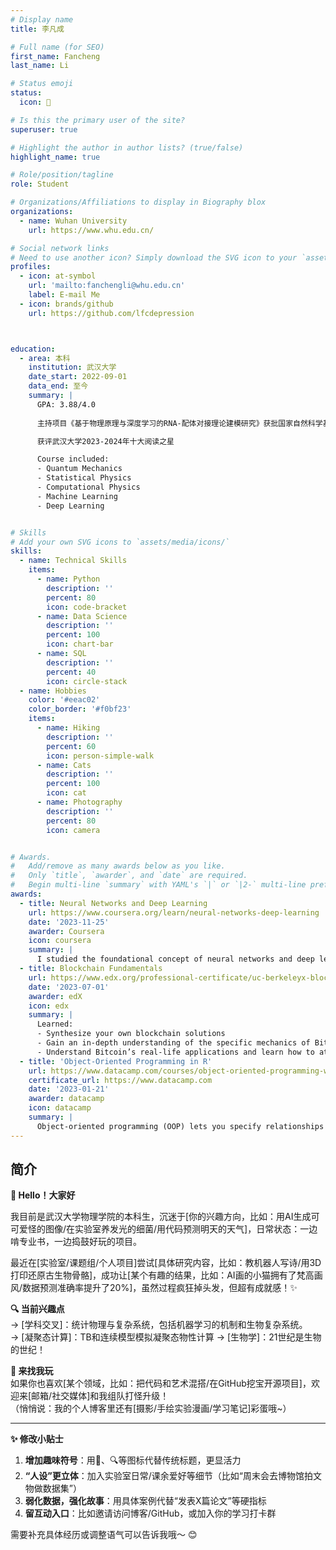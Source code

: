 ```yaml
---
# Display name
title: 李凡成

# Full name (for SEO)
first_name: Fancheng
last_name: Li

# Status emoji
status:
  icon: 🍵

# Is this the primary user of the site?
superuser: true

# Highlight the author in author lists? (true/false)
highlight_name: true

# Role/position/tagline
role: Student

# Organizations/Affiliations to display in Biography blox
organizations:
  - name: Wuhan University
    url: https://www.whu.edu.cn/

# Social network links
# Need to use another icon? Simply download the SVG icon to your `assets/media/icons/` folder.
profiles:
  - icon: at-symbol
    url: 'mailto:fanchengli@whu.edu.cn'
    label: E-mail Me
  - icon: brands/github
    url: https://github.com/lfcdepression



education:
  - area: 本科
    institution: 武汉大学
    date_start: 2022-09-01
    data_end: 至今
    summary: |
      GPA: 3.88/4.0
      
      主持项目《基于物理原理与深度学习的RNA-配体对接理论建模研究》获批国家自然科学基金青年学生基础研究项目（本科生）资助(Grant No. 124B1012)。

      获评武汉大学2023-2024年十大阅读之星

      Course included:
      - Quantum Mechanics
      - Statistical Physics
      - Computational Physics
      - Machine Learning
      - Deep Learning


# Skills
# Add your own SVG icons to `assets/media/icons/`
skills:
  - name: Technical Skills
    items:
      - name: Python
        description: ''
        percent: 80
        icon: code-bracket
      - name: Data Science
        description: ''
        percent: 100
        icon: chart-bar
      - name: SQL
        description: ''
        percent: 40
        icon: circle-stack
  - name: Hobbies
    color: '#eeac02'
    color_border: '#f0bf23'
    items:
      - name: Hiking
        description: ''
        percent: 60
        icon: person-simple-walk
      - name: Cats
        description: ''
        percent: 100
        icon: cat
      - name: Photography
        description: ''
        percent: 80
        icon: camera


# Awards.
#   Add/remove as many awards below as you like.
#   Only `title`, `awarder`, and `date` are required.
#   Begin multi-line `summary` with YAML's `|` or `|2-` multi-line prefix and indent 2 spaces below.
awards:
  - title: Neural Networks and Deep Learning
    url: https://www.coursera.org/learn/neural-networks-deep-learning
    date: '2023-11-25'
    awarder: Coursera
    icon: coursera
    summary: |
      I studied the foundational concept of neural networks and deep learning. By the end, I was familiar with the significant technological trends driving the rise of deep learning; build, train, and apply fully connected deep neural networks; implement efficient (vectorized) neural networks; identify key parameters in a neural network’s architecture; and apply deep learning to your own applications.
  - title: Blockchain Fundamentals
    url: https://www.edx.org/professional-certificate/uc-berkeleyx-blockchain-fundamentals
    date: '2023-07-01'
    awarder: edX
    icon: edx
    summary: |
      Learned:
      - Synthesize your own blockchain solutions
      - Gain an in-depth understanding of the specific mechanics of Bitcoin
      - Understand Bitcoin’s real-life applications and learn how to attack and destroy Bitcoin, Ethereum, smart contracts and Dapps, and alternatives to Bitcoin’s Proof-of-Work consensus algorithm
  - title: 'Object-Oriented Programming in R'
    url: https://www.datacamp.com/courses/object-oriented-programming-with-s3-and-r6-in-r
    certificate_url: https://www.datacamp.com
    date: '2023-01-21'
    awarder: datacamp
    icon: datacamp
    summary: |
      Object-oriented programming (OOP) lets you specify relationships between functions and the objects that they can act on, helping you manage complexity in your code. This is an intermediate level course, providing an introduction to OOP, using the S3 and R6 systems. S3 is a great day-to-day R programming tool that simplifies some of the functions that you write. R6 is especially useful for industry-specific analyses, working with web APIs, and building GUIs.
---
```


## 简介

**🌱 Hello！大家好** 

我目前是武汉大学物理学院的本科生，沉迷于[你的兴趣方向，比如：用AI生成可可爱怪的图像/在实验室养发光的细菌/用代码预测明天的天气]，日常状态：一边啃专业书，一边捣鼓好玩的项目。

最近在[实验室/课题组/个人项目]尝试[具体研究内容，比如：教机器人写诗/用3D打印还原古生物骨骼]，成功让[某个有趣的结果，比如：AI画的小猫拥有了梵高画风/数据预测准确率提升了20%]，虽然过程疯狂掉头发，但超有成就感！✨  

**🔍 当前兴趣点**  
→ [学科交叉]：统计物理与复杂系统，包括机器学习的机制和生物复杂系统。  
→ [凝聚态计算]：TB和连续模型模拟凝聚态物性计算
→ [生物学]：21世纪是生物的世纪！  

**📮 来找我玩**  
如果你也喜欢[某个领域，比如：把代码和艺术混搭/在GitHub挖宝开源项目]，欢迎来[邮箱/社交媒体]和我组队打怪升级！  
（悄悄说：我的个人博客里还有[摄影/手绘实验漫画/学习笔记]彩蛋哦~）  

---

**✨ 修改小贴士**  
1. **增加趣味符号**：用🌱、🔍等图标代替传统标题，更显活力  
2. **“人设”更立体**：加入实验室日常/课余爱好等细节（比如“周末会去博物馆拍文物做数据集”）  
3. **弱化数据，强化故事**：用具体案例代替“发表X篇论文”等硬指标  
4. **留互动入口**：比如邀请访问博客/GitHub，或加入你的学习打卡群  

需要补充具体经历或调整语气可以告诉我哦～ 😊